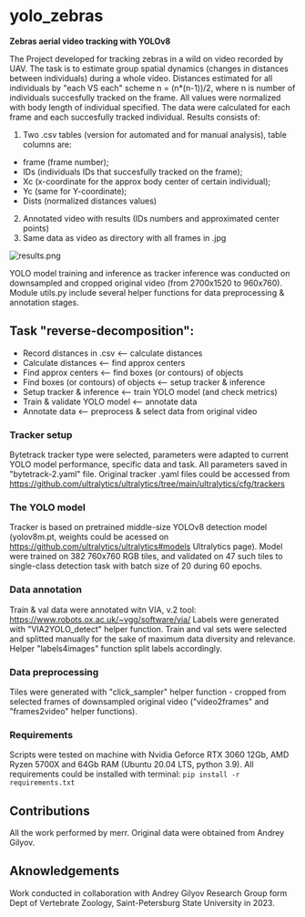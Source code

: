 # yolo_zebras

**Zebras aerial video tracking with YOLOv8**

The Project developed for tracking zebras in a wild on video recorded by UAV. The task is to estimate group spatial dynamics (changes in distances between individuals) during а whole video. Distances estimated for all individuals by "each VS each" scheme n = (n*(n-1))/2, where n is number of individuals succesfully tracked on the frame. All values were normalized with body length of individual specified. The data were calculated for each frame and each succesfully tracked individual. Results consists of:
1. Two .csv tables (version for automated and for manual analysis), table columns are:
- frame (frame number);
- IDs (individuals IDs that succesfully tracked on the frame);
- Xc (x-coordinate for the approx body center of certain individual);
- Yc (same for Y-coordinate);
- Dists (normalized distances values)
2. Annotated video with results (IDs numbers and approximated center points)
3. Same data as video as directory with all frames in .jpg

![results.png](/blob/results.png)

YOLO model training and inference as tracker inference was conducted on downsampled and cropped original video (from 2700x1520 to 960x760). Module utils.py include several helper functions for data preprocessing & annotation stages.

## Task "reverse-decomposition":
- Record distances in .csv <-- calculate distances
- Calculate distances <-- find approx centers
- Find approx centers <-- find boxes (or contours) of objects
- Find boxes (or contours) of objects <-- setup tracker & inference
- Setup tracker & inference <-- train YOLO model (and check metrics)
- Train & validate YOLO model <-- annotate data
- Annotate data <-- preprocess & select data from original video

### Tracker setup
Bytetrack tracker type were selected, parameters were adapted to current YOLO model performance, specific data and task. All parameters saved in "bytetrack-2.yaml" file. Original tracker .yaml files could be accessed from https://github.com/ultralytics/ultralytics/tree/main/ultralytics/cfg/trackers

### The YOLO model
Tracker is based on pretrained middle-size YOLOv8 detection model (yolov8m.pt, weights could be acessed on https://github.com/ultralytics/ultralytics#models Ultralytics page). Model were trained on 382 760x760 RGB tiles, and validated on 47 such tiles to single-class detection task with batch size of 20 during 60 epochs.  

### Data annotation
Train & val data were annotated witn VIA, v.2 tool: https://www.robots.ox.ac.uk/~vgg/software/via/ Labels were generated with "VIA2YOLO_detect" helper function. Train and val sets were selected and splitted manually for the sake of maximum data diversity and relevance. Helper "labels4images" function split labels accordingly.

### Data preprocessing
Tiles were generated with "click_sampler" helper function - cropped from selected frames of downsampled original video ("video2frames" and "frames2video" helper functions).

### Requirements
Scripts were tested on machine with Nvidia Geforce RTX 3060 12Gb, AMD Ryzen 5700X and 64Gb RAM (Ubuntu 20.04 LTS, python 3.9). All requirements could be installed with terminal: `pip install -r requirements.txt`

## Contributions
All the work performed by merr. Original data were obtained from Andrey Gilyov.

## Aknowledgements
Work conducted in collaboration with Andrey Gilyov Research Group form Dept of Vertebrate Zoology, Saint-Petersburg State University in 2023.
